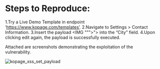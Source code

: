 <h1> Steps to Reproduce: </h1>

1.Try a Live Demo Template in endpoint ‘https://www.kopage.com/templates’.
2.Navigate to Settings > Contact Information.
3.Insert the payload <IMG """><SCRIPT>alert(document.cookie)</SCRIPT>"> into the “City” field.
4.Upon clicking edit again, the payload is successfully executed.

Attached are screenshots demonstrating the exploitation of the vulnerability.

![kopage_xss_set_payload](https://media.discordapp.net/attachments/977678399860510731/1247682358556233739/image.png?ex=6660ea3f&is=665f98bf&hm=e8039dbcd6bbf69e9c2c834e385c75b64691759c22460970199ac901d9e7a73e&=&format=webp&quality=lossless&width=2274&height=1332)
